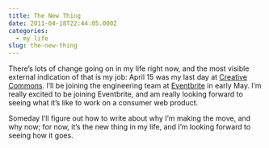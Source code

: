 ```yaml
---
title: The New Thing
date: 2011-04-18T22:44:05.000Z
categories:
  - my life
slug: the-new-thing
---
```

There’s lots of change going on in my life right now, and the most visible
external indication of that is my job: April 15 was my last day at [Creative
Commons][1]. I’ll be joining the engineering team at [Eventbrite][2] in early
May. I’m really excited to be joining Eventbrite, and am really looking forward
to seeing what it’s like to work on a consumer web product.

Someday I’ll figure out how to write about why I’m making the move, and why now;
for now, it’s the new thing in my life, and I’m looking forward to seeing how it
goes.



 [1]: http://creativecommons.org/
 [2]: http://eventbrite.com
